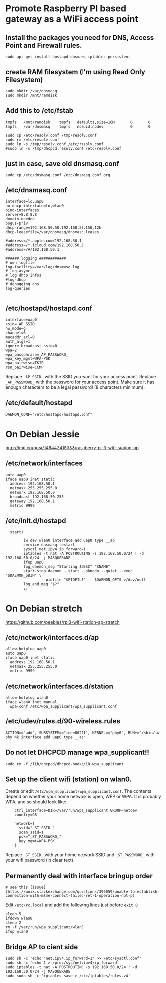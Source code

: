 # Promote Raspberry PI based gateway as a WiFi access point

## Install the packages you need for DNS, Access Point and Firewall rules.
```
sudo apt-get install hostapd dnsmasq iptables-persistent
```

## create RAM filesystem (I'm using Read Only Filesystem)
```
sudo mkdir /var/dnsmasq
sudo mkdir /mnt/ramdisk
```

## Add this to /etc/fstab
```
tmpfs   /mnt/ramdisk    tmpfs   defaults,size=16M       0       0
tmpfs   /var/dnsmasq    tmpfs   nosuid,nodev            0       0
```

```shell
sudo cp /etc/resolv.conf /tmp/resolv.conf
sudo rm /etc/resolv.conf
sudo ln -s /tmp/resolv.conf /etc/resolv.conf
#sudo ln -s /tmp/dhcpcd.resolv.conf /etc/resolv.conf
```


## just in case, save old dnsmasq.conf
```shell
sudo cp /etc/dnsmasq.conf /etc/dnsmasq.conf.org
```

## /etc/dnsmasq.conf
```
interface=lo,uap0
no-dhcp-interface=lo,wlan0
bind-interfaces
server=8.8.8.8
domain-needed
bogus-priv
dhcp-range=192.168.50.50,192.168.50.150,12h
dhcp-leasefile=/var/dnsmasq/dnsmasq.leases

#address=/*.apple.com/192.168.50.1
#address=/*.icloud.com/192.168.50.1
#address=/#/192.168.50.1

###### logging ############
# own logfile
log-facility=/var/log/dnsmasq.log
# log-async
# log dhcp infos
#log-dhcp
# debugging dns
log-queries


```


## /etc/hostapd/hostapd.conf
```
interface=uap0
ssid=_AP_SSID_
hw_mode=g
channel=6
macaddr_acl=0
auth_algs=1
ignore_broadcast_ssid=0
wpa=2
wpa_passphrase=_AP_PASSWORD_
wpa_key_mgmt=WPA-PSK
wpa_pairwise=TKIP
rsn_pairwise=CCMP
```

Replace `_AP_SSID_` with the SSID you want for your access point.  Replace `_AP_PASSWORD_` with the password for your access point.  Make sure it has
enough characters to be a legal password!  (8 characters minimum).

## /etc/default/hostapd
```
DAEMON_CONF="/etc/hostapd/hostapd.conf"
```


# On Debian Jessie
http://imti.co/post/145442415333/raspberry-pi-3-wifi-station-ap

## /etc/network/interfaces
```
auto uap0
iface uap0 inet static
  address 192.168.50.1
  netmask 255.255.255.0
  network 192.168.50.0
  broadcast 192.168.50.255
  gateway 192.168.50.1
  metric 9999
```


## /etc/init.d/hostapd
```
  start)

        iw dev wlan0 interface add uap0 type __ap
        service dnsmasq restart
        sysctl net.ipv4.ip_forward=1
        iptables -t nat -A POSTROUTING -s 192.168.50.0/24 ! -d 192.168.50.0/24 -j MASQUERADE
        ifup uap0
        log_daemon_msg "Starting $DESC" "$NAME"
        start-stop-daemon --start --oknodo --quiet --exec "$DAEMON_SBIN" \
                --pidfile "$PIDFILE" -- $DAEMON_OPTS >/dev/null
        log_end_msg "$?"
        ;;

```


# On Debian stretch

https://github.com/peebles/rpi3-wifi-station-ap-stretch

## /etc/network/interfaces.d/ap
```
allow-hotplug uap0
auto uap0
iface uap0 inet static
  address 192.168.50.1
  netmask 255.255.255.0
  metric 9999

```

## /etc/network/interfaces.d/station
```
allow-hotplug wlan0
iface wlan0 inet manual
  wpa-conf /etc/wpa_supplicant/wpa_supplicant.conf

```


## /etc/udev/rules.d/90-wireless.rules 
```
ACTION=="add", SUBSYSTEM=="ieee80211", KERNEL=="phy0", RUN+="/sbin/iw phy %k interface add uap0 type __ap"
```

## Do not let DHCPCD manage wpa_supplicant!!
```shell
sudo rm -f /lib/dhcpcd/dhcpcd-hooks/10-wpa_supplicant
```

## Set up the client wifi (station) on wlan0.

Create or edit `/etc/wpa_supplicant/wpa_supplicant.conf`. The contents depend on whether your home network is open, WEP or WPA.  It is
probably WPA, and so should look like:

```
    ctrl_interface=DIR=/var/run/wpa_supplicant GROUP=netdev
    country=GB
    
    network={
      ssid="_ST_SSID_"
      scan_ssid=1
      psk="_ST_PASSWORD_"
      key_mgmt=WPA-PSK
    }
```

Replace `_ST_SSID_` with your home network SSID and `_ST_PASSWORD_` with your wifi password (in clear text).


## Permanently deal with interface bringup order

    # see this [issue](https://unix.stackexchange.com/questions/396059/unable-to-establish-connection-with-mlme-connect-failed-ret-1-operation-not-p)
  
Edit `/etc/rc.local` and add the following lines just before `exit 0`
```shell
sleep 5
ifdown wlan0
sleep 2
rm -f /var/run/wpa_supplicant/wlan0
ifup wlan0
```

## Bridge AP to cient side
```shell
sudo sh -c 'echo "net.ipv4.ip_forward=1" >> /etc/sysctl.conf'
sudo sh -c 'echo 1 > /proc/sys/net/ipv4/ip_forward'
sudo iptables -t nat -A POSTROUTING -s 192.168.50.0/24 ! -d 192.168.50.0/24 -j MASQUERADE
sudo sudo sh -c 'iptables-save > /etc/iptables/rules.v4'
```



